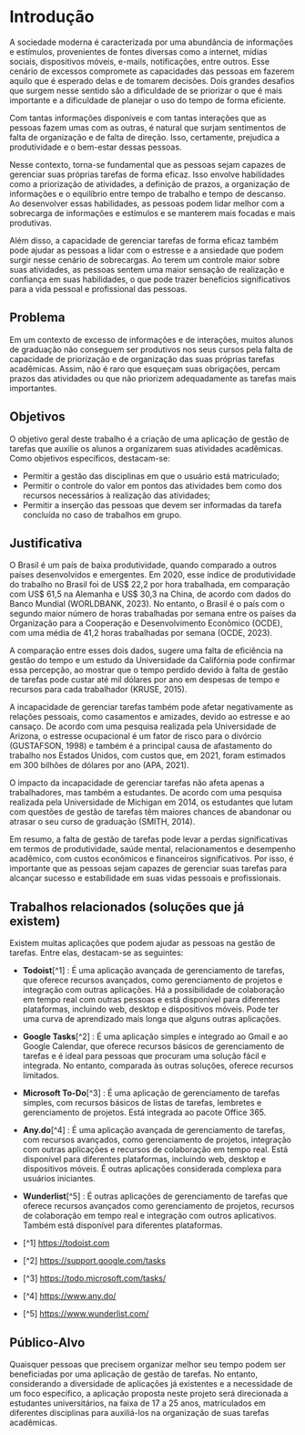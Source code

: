 # Introdução

A sociedade moderna é caracterizada por uma abundância de informações e estímulos, provenientes de fontes diversas como a internet, mídias sociais, dispositivos móveis, e-mails, notificações, entre outros. Esse cenário de excessos compromete as capacidades das pessoas em fazerem aquilo que é esperado delas e de tomarem decisões. Dois grandes desafios que surgem nesse sentido são a dificuldade de se priorizar o que é mais importante e a dificuldade de planejar o uso do tempo de forma eficiente.

Com tantas informações disponíveis e com tantas interações que as pessoas fazem umas com as outras, é natural que surjam sentimentos de falta de organização e de falta de direção. Isso, certamente, prejudica a produtividade e o bem-estar dessas pessoas.

Nesse contexto, torna-se fundamental que as pessoas sejam capazes de gerenciar suas próprias tarefas de forma eficaz. Isso envolve habilidades como a priorização de atividades, a definição de prazos, a organização de informações e o equilíbrio entre tempo de trabalho e tempo de descanso. Ao desenvolver essas habilidades, as pessoas podem lidar melhor com a sobrecarga de informações e estímulos e se manterem mais focadas e mais produtivas.

Além disso, a capacidade de gerenciar tarefas de forma eficaz também pode ajudar as pessoas a lidar com o estresse e a ansiedade que podem surgir nesse cenário de sobrecargas. Ao terem um controle maior sobre suas atividades, as pessoas sentem uma maior sensação de realização e confiança em suas habilidades, o que pode trazer benefícios significativos para a vida pessoal e profissional das pessoas.

## Problema

Em um contexto de excesso de informações e de interações, muitos alunos de graduação não conseguem ser produtivos nos seus cursos pela falta de capacidade de priorização e de organização das suas próprias tarefas acadêmicas. Assim, não é raro que esqueçam suas obrigações, percam prazos das atividades ou que não priorizem adequadamente as tarefas mais importantes. 

## Objetivos

O objetivo geral deste trabalho é a criação de uma aplicação de gestão de tarefas que auxilie os alunos a organizarem suas atividades acadêmicas.
Como objetivos específicos, destacam-se:

- Permitir a gestão das disciplinas em que o usuário está matriculado;
-	Permitir o controle do valor em pontos das atividades bem como dos recursos necessários à realização das atividades;
-	Permitir a inserção das pessoas que devem ser informadas da tarefa concluída no caso de trabalhos em grupo.


## Justificativa

O Brasil é um país de baixa produtividade, quando comparado a outros países desenvolvidos e emergentes. Em 2020, esse índice de produtividade do trabalho no Brasil foi de US$ 22,2 por hora trabalhada, em comparação com US$ 61,5 na Alemanha e US$ 30,3 na China, de acordo com dados do Banco Mundial (WORLDBANK, 2023). No entanto, o Brasil é o país com o segundo maior número de horas trabalhadas por semana entre os países da Organização para a Cooperação e Desenvolvimento Econômico (OCDE), com uma média de 41,2 horas trabalhadas por semana (OCDE, 2023). 

A comparação entre esses dois dados, sugere uma falta de eficiência na gestão do tempo e um estudo da Universidade da Califórnia pode confirmar essa percepção, ao mostrar que o tempo perdido devido à falta de gestão de tarefas pode custar até mil dólares por ano em despesas de tempo e recursos para cada trabalhador (KRUSE, 2015).

A incapacidade de gerenciar tarefas também pode afetar negativamente as relações pessoais, como casamentos e amizades, devido ao estresse e ao cansaço. De acordo com uma pesquisa realizada pela Universidade de Arizona, o estresse ocupacional é um fator de risco para o divórcio (GUSTAFSON, 1998) e também é a principal causa de afastamento do trabalho nos Estados Unidos, com custos que, em 2021, foram estimados em 300 bilhões de dólares por ano (APA, 2021). 

O impacto da incapacidade de gerenciar tarefas não afeta apenas a trabalhadores, mas também a estudantes. De acordo com uma pesquisa realizada pela Universidade de Michigan em 2014, os estudantes que lutam com questões de gestão de tarefas têm maiores chances de abandonar ou atrasar o seu curso de graduação (SMITH, 2014).

Em resumo, a falta de gestão de tarefas pode levar a perdas significativas em termos de produtividade, saúde mental, relacionamentos e desempenho acadêmico, com custos econômicos e financeiros significativos. Por isso, é importante que as pessoas sejam capazes de gerenciar suas tarefas para alcançar sucesso e estabilidade em suas vidas pessoais e profissionais.

## Trabalhos relacionados (soluções que já existem) 

Existem muitas aplicações que podem ajudar as pessoas na gestão de tarefas. Entre elas, destacam-se as seguintes:

-	**Todoist**[^1] : É uma aplicação avançada de gerenciamento de tarefas, que oferece recursos avançados, como gerenciamento de projetos e integração com outras aplicações. Há a possibilidade de colaboração em tempo real com outras pessoas e está disponível para diferentes plataformas, incluindo web, desktop e dispositivos móveis. Pode ter uma curva de aprendizado mais longa que alguns outras aplicações.
-	**Google Tasks**[^2] : É uma aplicação simples e integrado ao Gmail e ao Google Calendar, que oferece recursos básicos de gerenciamento de tarefas e é ideal para pessoas que procuram uma solução fácil e integrada. No entanto, comparada às outras soluções, oferece recursos limitados.
-	**Microsoft To-Do**[^3] : É uma aplicação de gerenciamento de tarefas simples, com recursos básicos de listas de tarefas, lembretes e gerenciamento de projetos. Está integrada ao pacote Office 365.
-	**Any.do**[^4] : É uma aplicação avançada de gerenciamento de tarefas, com recursos avançados, como gerenciamento de projetos, integração com outras aplicações e recursos de colaboração em tempo real. Está disponível para diferentes plataformas, incluindo web, desktop e dispositivos móveis. É outras aplicações considerada complexa para usuários iniciantes.
-	**Wunderlist**[^5] : É outras aplicações de gerenciamento de tarefas que oferece recursos avançados como gerenciamento de projetos, recursos de colaboração em tempo real e integração com outros aplicativos. Também está disponível para diferentes plataformas.


 - [^1] https://todoist.com 
 - [^2] https://support.google.com/tasks 
 - [^3] https://todo.microsoft.com/tasks/ 
 - [^4] https://www.any.do/ 
 - [^5] https://www.wunderlist.com/ 

## Público-Alvo

Quaisquer pessoas que precisem organizar melhor seu tempo podem ser beneficiadas por uma aplicação de gestão de tarefas. No entanto, considerando a diversidade de aplicações já existentes e a necessidade de um foco específico, a aplicação proposta neste projeto será direcionada a estudantes universitários, na faixa de 17 a 25 anos, matriculados em diferentes disciplinas para auxiliá-los na organização de suas tarefas acadêmicas.
